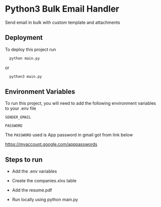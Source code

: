 
# Python3 Bulk Email Handler

Send email in bulk with custom template and attachments

## Deployment

To deploy this project run

```bash
  python main.py
```
or 
```bash
  python3 main.py
```


## Environment Variables

To run this project, you will need to add the following environment variables to your .env file

`SENDER_EMAIL`

`PASSWORD`

The `PASSWORD` used is App password in gmail got from link below 

https://myaccount.google.com/apppasswords
## Steps to run 

- Add the .env variables

- Create the companies.xlxs table
- Add the resume.pdf
- Run locally using python main.py
